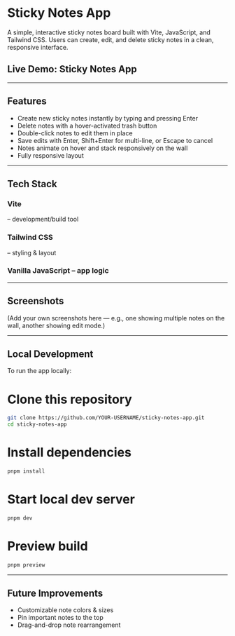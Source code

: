 # Sticky Notes App

A simple, interactive sticky notes board built with Vite, JavaScript, and Tailwind CSS. Users can create, edit, and delete sticky notes in a clean, responsive interface.

## Live Demo: Sticky Notes App
---
## Features

- Create new sticky notes instantly by typing and pressing Enter
- Delete notes with a hover-activated trash button
- Double-click notes to edit them in place
- Save edits with Enter, Shift+Enter for multi-line, or Escape to cancel
- Notes animate on hover and stack responsively on the wall
- Fully responsive layout
---

## Tech Stack

### Vite
 – development/build tool

### Tailwind CSS
 – styling & layout

### Vanilla JavaScript – app logic

---

## Screenshots

(Add your own screenshots here — e.g., one showing multiple notes on the wall, another showing edit mode.)

---

## Local Development

To run the app locally:

# Clone this repository
```bash
git clone https://github.com/YOUR-USERNAME/sticky-notes-app.git
cd sticky-notes-app
```
# Install dependencies
```bash
pnpm install
```
# Start local dev server
```bash
pnpm dev
```
# Preview build
```bash
pnpm preview
```
---
## Future Improvements

- Customizable note colors & sizes
- Pin important notes to the top
- Drag-and-drop note rearrangement
